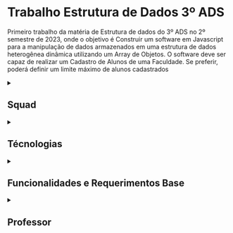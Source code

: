 # Trabalho Estrutura de Dados 3º ADS 
Primeiro trabalho da matéria de Estrutura de dados do 3º ADS no 2º semestre de 2023, onde o objetivo é Construir um software em Javascript para a manipulação de dados armazenados em uma estrutura de dados heterogênea dinâmica utilizando um Array de Objetos. O software deve ser capaz de realizar um Cadastro de Alunos de uma Faculdade.
Se preferir, poderá definir um limite máximo de alunos cadastrados


<details>
<summary>

## Squad
</summary>

***Members:***      
**Name: Leonardo Carvelho Naves** 
**GitHub: https://github.com/Navesx0**                    
**Name: Pedro Henrique Mota**                 
**GitHub: https://github.com/MotahPedro**   


</details>

<details>
<summary>

## Técnologias
</summary>

• JavaScript 

</details>

<details>
<summary>

## Funcionalidades e Requerimentos Base
</summary>

• O software deve ser capaz de realizar um Cadastro de Alunos de uma Faculdade.

</details>

<details>
    <summary> 

## Professor

</summary> 

- [Alexandre Gomes](https://www.linkedin.com/in/alexandre-gomes-218985118/)

</details>